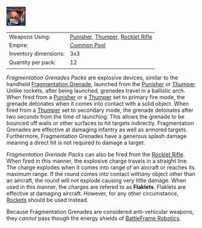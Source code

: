 ![](../images/Fragmentationgrenadepack.jpg "fragmentationgrenadepack.jpg")

|                       |                                                                                                                    |
| --------------------- | ------------------------------------------------------------------------------------------------------------------ |
| Weapons Using:        | [Punisher](../weapons/Punisher.md), [Thumper](../weapons/Thumper.md), [Rocklet Rifle](../weapons/Rocklet_Rifle.md) |
| Empire:               | [Common Pool](../terminology/Common_Pool.md)                                                                       |
| Inventory dimensions: | 3x3                                                                                                                |
| Quantity per pack:    | 12                                                                                                                 |
|                       |                                                                                                                    |

_Fragmentation Grenades Packs_ are explosive devices, similar to the handheld
[Fragmentation Grenade](../weapons/Fragmentation_grenade.md), launched from the
[Punisher](../weapons/Punisher.md) or [Thumper](../weapons/Thumper.md). Unlike
rockets, after being launched, grenades travel in a ballistic arch. When fired
from a [Punisher](../weapons/Punisher.md) or a [Thumper](../weapons/Thumper.md)
set to primary fire mode, the grenade detonates when it comes into contact with
a solid object. When fired from a [Thumper](../weapons/Thumper.md) set to
secondary mode, the grenade detonates after two seconds from the time of
launching. This allows the grenade to be bounced off walls or other surfaces to
hit targets indirectly. Fragmentation Grenades are effective at damaging
infantry as well as armored targets. Furthermore, Fragmentation Grenades have a
generous splash damage meaning a direct hit is not required to damage a target.

_Fragmentation Grenade Packs_ can also be fired from the
[Rocklet Rifle](../weapons/Rocklet_Rifle.md). When fired in this manner, the
explosive charge travels in a straight line. The charge explodes when it comes
into range of an aircraft or reaches its maximum range. If the round comes into
contact with*any* object other than an aircraft, the round will not explode
causing very little damage. When used in this manner, the charges are refered to
as **Flaklets**. Flaklets are effective at damaging aircraft. However, for any
other circumstance, [Rockets](../ammunition/Rocket_Pod.md) should be used
instead.

Because Fragmentation Grenades are considered anti-vehicular weapons, they
_cannot_ pass though the energy shields of
[BattleFrame Robotics](../vehicles/BattleFrame_Robotics.md).

<!--[Category:Game Items](Category:Game_Items.md)-->
